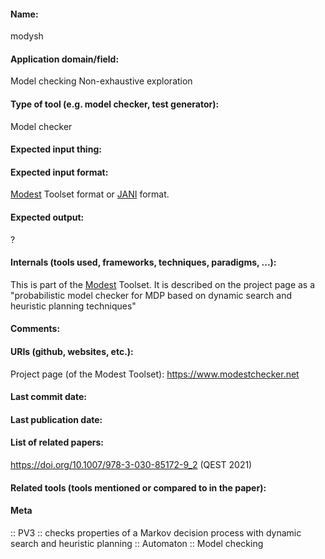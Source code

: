 #### Name:
modysh

#### Application domain/field:
Model checking
Non-exhaustive exploration

#### Type of tool (e.g. model checker, test generator):
Model checker

#### Expected input thing:


#### Expected input format:
[Modest](../Frameworks/Modest.md) Toolset format or [JANI](../../Formats/JANI.md) format.

#### Expected output:
?

#### Internals (tools used, frameworks, techniques, paradigms, ...):
This is part of the [Modest](../Frameworks/Modest.md) Toolset. It is described on the project page as a "probabilistic model checker for MDP based on dynamic search and heuristic planning techniques"

#### Comments:

#### URIs (github, websites, etc.):
Project page (of the Modest Toolset): https://www.modestchecker.net

#### Last commit date:

#### Last publication date:

#### List of related papers:
https://doi.org/10.1007/978-3-030-85172-9_2 (QEST 2021)

#### Related tools (tools mentioned or compared to in the paper):

#### Meta
:: PV3 :: checks properties of a Markov decision process with dynamic search and heuristic planning
:: Automaton
:: Model checking